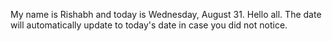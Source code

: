 My name is Rishabh and today is Wednesday, August 31. Hello all. The date will automatically update to today's date in case you did not notice.
